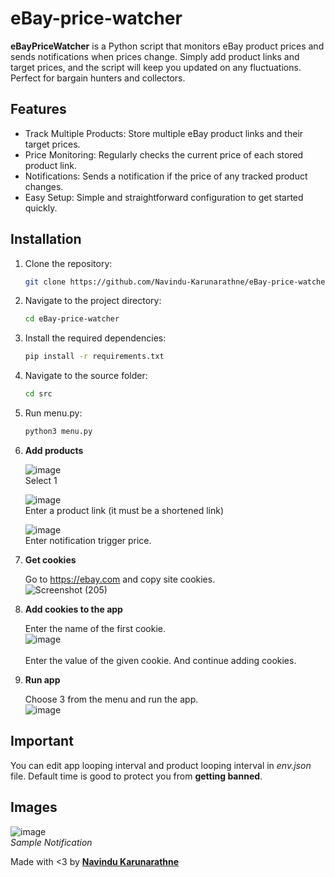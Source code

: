 # eBay-price-watcher

**eBayPriceWatcher** is a Python script that monitors eBay product prices and sends notifications when prices change. Simply add product links and target prices, and the script will keep you updated on any fluctuations. Perfect for bargain hunters and collectors.

## Features

- Track Multiple Products: Store multiple eBay product links and their target prices.
- Price Monitoring: Regularly checks the current price of each stored product link.
- Notifications: Sends a notification if the price of any tracked product changes.
- Easy Setup: Simple and straightforward configuration to get started quickly.

## Installation

1. Clone the repository:
   ```bash
   git clone https://github.com/Navindu-Karunarathne/eBay-price-watcher.git

2. Navigate to the project directory:
   ```bash
   cd eBay-price-watcher

4. Install the required dependencies:
   ```bash
   pip install -r requirements.txt   

6. Navigate to the source folder:
   ```bash
   cd src

7. Run menu.py:
   ```bash
   python3 menu.py

8. **Add products**

      ![image](https://github.com/Navindu-Karunarathne/eBay-price-watcher/assets/86160907/766a3dd6-4405-46a2-b5b3-79b306281639)<br>Select 1<br>

      ![image](https://github.com/Navindu-Karunarathne/eBay-price-watcher/assets/86160907/8d636ba0-fff8-4640-b4cb-8b19381b7740)<br>Enter a product link (it must be a shortened link)<br>

      ![image](https://github.com/Navindu-Karunarathne/eBay-price-watcher/assets/86160907/793b2997-cead-422c-b8ef-e4782a3c146f)<br>Enter notification trigger price.

9. **Get cookies**
    
      Go to https://ebay.com and copy site cookies.<br>![Screenshot (205)](https://github.com/Navindu-Karunarathne/eBay-price-watcher/assets/86160907/db2f59c2-68d9-493c-a849-5b4a16ca2d4d)

10. **Add cookies to the app**
    
       Enter the name of the first cookie.<br>![image](https://github.com/Navindu-Karunarathne/eBay-price-watcher/assets/86160907/4edd7f18-0a1b-4e4b-8408-4e8813d52e5b)<br><br>Enter the value of the given cookie. And continue adding cookies.

11. **Run app**
    
       Choose 3 from the menu and run the app.<br>![image](https://github.com/navindusankalpa/eBay-price-watcher/assets/86160907/724a77a4-ce52-4aa8-81fe-c61ebefcea22)

## Important

You can edit app looping interval and product looping interval in <i>env.json</i> file. Default time is good to protect you from **getting banned**.

## Images

![image](https://github.com/navindusankalpa/eBay-price-watcher/assets/86160907/55cc6899-fdd5-4e6a-8e1e-e668c30be352)<br><i>Sample Notification</i>



Made with <3 by <a href=https://github.com/navindusankalpa>**Navindu Karunarathne**</a>
   




